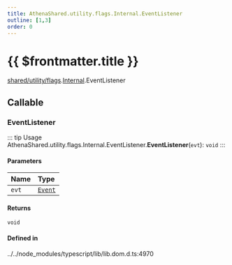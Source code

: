 ```yaml
---
title: AthenaShared.utility.flags.Internal.EventListener
outline: [1,3]
order: 0
---
```


# {{ $frontmatter.title }}


[shared/utility/flags](../modules/shared_utility_flags.md).[Internal](../modules/shared_utility_flags_Internal.md).EventListener

## Callable

### EventListener

::: tip Usage
AthenaShared.utility.flags.Internal.EventListener.**EventListener**(`evt`): `void`
:::

#### Parameters

| Name | Type |
| :------ | :------ |
| `evt` | [`Event`](../modules/shared_utility_flags_Internal.md#Event) |

#### Returns

`void`

#### Defined in

../../node_modules/typescript/lib/lib.dom.d.ts:4970
